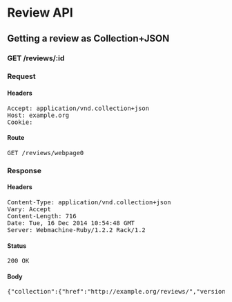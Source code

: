 # Review API

## Getting a review as Collection+JSON

### GET /reviews/:id
### Request

#### Headers

<pre>Accept: application/vnd.collection+json
Host: example.org
Cookie: </pre>

#### Route

<pre>GET /reviews/webpage0</pre>

### Response

#### Headers

<pre>Content-Type: application/vnd.collection+json
Vary: Accept
Content-Length: 716
Date: Tue, 16 Dec 2014 10:54:48 GMT
Server: Webmachine-Ruby/1.2.2 Rack/1.2</pre>

#### Status

<pre>200 OK</pre>

#### Body

<pre>{"collection":{"href":"http://example.org/reviews/","version":"1.0","items":[{"href":"http://example.org/reviews/webpage0","data":[{"name":"name","value":"Stanley Wong","prompt":"Title"},{"name":"creator","value":"Christopher Adams","prompt":"Creator"},{"name":"license","value":"https://creativecommons.org/licenses/by/2.0/","prompt":"License"},{"name":"reviewedBy","value":"user1","prompt":"Reviewed By"},{"name":"date","value":"2014-09-01T10:37:27+00:00","prompt":"Date"}],"links":[{"href":"https://www.flickr.com/photos/christopheradams/3174263710/","rel":"full","prompt":"Web Page URL"},{"href":"https://farm4.staticflickr.com/3087/3174263710_5a4e3bee62_b.jpg","rel":"contentUrl","prompt":"Media File URL"}]}]}}</pre>
